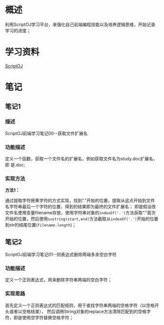 # 概述

利用ScriptOJ学习平台，来强化自己前端编程技能以及培养逻辑思维，开始记录学习的进度；

# 学习资料
[ScriptOJ](https://scriptoj.com/ "ScriptOJ")
# 笔记

## 笔记1
### 描述

ScriptOJ前端学习笔记00--获取文件扩展名
### 功能描述

定义一个函数，获取一个文件名的扩展名，例如获取文件名为study.doc扩展名，即	是.doc;

### 实现方法

**方法1：**

通过提取字符擦黄字符的方式实现，找到"."开始的位置，提取从这点开始到文件名字符串最后一个字符的位置，得到的结果即为最终的文件扩展名；
即是假设改文件名使用变量filename存放，使用字符串对象的`indexOf('.')`方法获取“.”首次开始的位置，然后使用`sustring(start,end)`方法截取从`indexOf('.')`开始的位置到str的结尾位置(`filename.length`)；

## 笔记2 
ScriptOJ前端学习笔记01--则表达式删除两端多余空白字符
### 功能描述
定义一个正则表达式，用来删除字符串两端的空白字符；
### 实现思路
首先定义一个正则表达式的匹配规则，用于查找字符串两端的空格字符（以空格开头或者以空格结束），
然后调用String对象的replace方法清除匹配到的空格字符，即是使用空字符替换空格字符；
